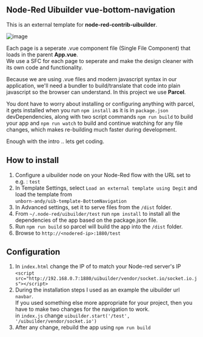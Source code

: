 ## Node-Red Uibuilder vue-bottom-navigation

This is an external template for **node-red-contrib-uibuilder**.<br>

![image](https://user-images.githubusercontent.com/93290787/152658931-e7fa3823-db9d-425b-8e12-74c0144c663a.png)


Each page is a seperate .vue component file (Single File Component) that loads in the parent **App.vue**.<br> We use a SFC for each page to seperate and make the design cleaner with its own code and functionality.<br>

Because we are using .vue files and modern javascript syntax in our application, we'll need a bundler to build/translate that code into plain javascript so the browser can understand. In this project we use **Parcel**.

You dont have to worry about installing or configuring anything with parcel, it gets installed when you run `npm install` as it is in `package.json` devDependencies, along with two script commands `npm run build` to build your app and `npm run watch` to build and continue watching for any file changes, which makes re-building much faster during development.

Enough with the intro .. lets get coding.

## How to install

1. Configure a uibuilder node on your Node-Red flow with the URL set to e.g. : `test` 
2. In Template Settings, select `Load an external template using Degit` and load the template from<br> `unborn-andy/uib-template-BottomNavigation`
3. In Advanced settings, set it to serve files from the `/dist` folder.
4. From `~/.node-red/uibuilder/test` run `npm install` to install all the dependencies of the app based on the package.json file.
5. Run `npm run build` so parcel will build the app into the `/dist` folder.
6. Browse to `http://<nodered-ip>:1880/test`

## Configuration

1. In `index.html` change the IP of to match your Node-red server's IP<br> `<script src="http://192.168.0.7:1880/uibuilder/vendor/socket.io/socket.io.js"></script>`
2. During the installation steps I used as an example the uibuilder url `navbar`.<br>
If you used something else more appropriate for your project, then you have to make two changes for the navigation to work.<br> 
in `index.js` change `uibuilder.start('/test', '/uibuilder/vendor/socket.io')`  
3. After any change, rebuild the app using `npm run build`
